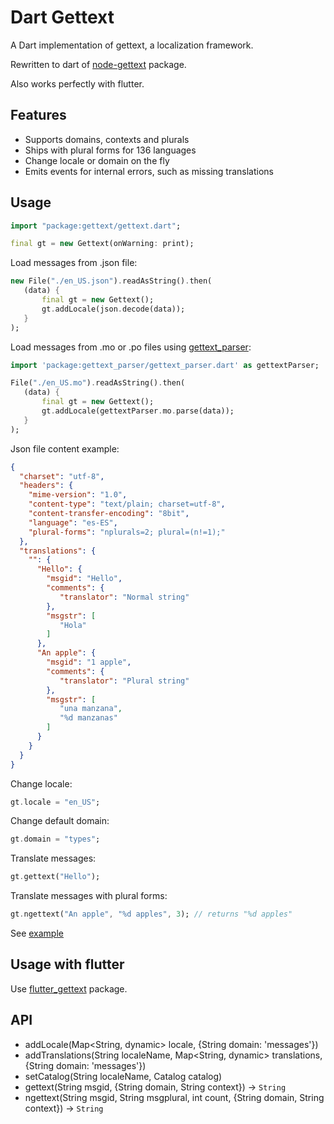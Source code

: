 # Dart Gettext

A Dart implementation of gettext, a localization framework.

Rewritten to dart of [node-gettext](https://github.com/alexanderwallin/node-gettext) package.

Also works perfectly with flutter.

## Features

- Supports domains, contexts and plurals
- Ships with plural forms for 136 languages
- Change locale or domain on the fly
- Emits events for internal errors, such as missing translations


## Usage

```dart
import "package:gettext/gettext.dart";

final gt = new Gettext(onWarning: print);
```

Load messages from .json file:
```dart
new File("./en_US.json").readAsString().then(
   (data) {
       final gt = new Gettext();
       gt.addLocale(json.decode(data));
   }
);
```

Load messages from .mo or .po files using [gettext_parser](https://pub.dartlang.org/packages/gettext_parser):
```dart
import 'package:gettext_parser/gettext_parser.dart' as gettextParser;

File("./en_US.mo").readAsString().then(
   (data) {
       final gt = new Gettext();
       gt.addLocale(gettextParser.mo.parse(data));
   }
);
```

Json file content example:
```json
{
  "charset": "utf-8",
  "headers": {
    "mime-version": "1.0",
    "content-type": "text/plain; charset=utf-8",
    "content-transfer-encoding": "8bit",
    "language": "es-ES",
    "plural-forms": "nplurals=2; plural=(n!=1);"
  },
  "translations": {
    "": {
      "Hello": {
        "msgid": "Hello",
        "comments": {
           "translator": "Normal string"
        },
        "msgstr": [
           "Hola"
        ]
      },
      "An apple": {
        "msgid": "1 apple",
        "comments": {
           "translator": "Plural string"
        },
        "msgstr": [
           "una manzana",
           "%d manzanas"
        ]
      }
    }
  }
}
```

Change locale:
```dart
gt.locale = "en_US";
```

Change default domain:
```dart
gt.domain = "types";
```

Translate messages:
```dart
gt.gettext("Hello");
```

Translate messages with plural forms:
```dart
gt.ngettext("An apple", "%d apples", 3); // returns "%d apples"
```

See [example](example/main.dart)


## Usage with flutter

Use [flutter_gettext](https://pub.dartlang.org/packages/flutter_gettext) package.


## API

- addLocale(Map<String, dynamic> locale, {String domain: 'messages'})
- addTranslations(String localeName, Map<String, dynamic> translations, {String domain: 'messages'})
- setCatalog(String localeName, Catalog catalog)
- gettext(String msgid, {String domain, String context}) → `String`
- ngettext(String msgid, String msgplural, int count, {String domain, String context}) → `String`